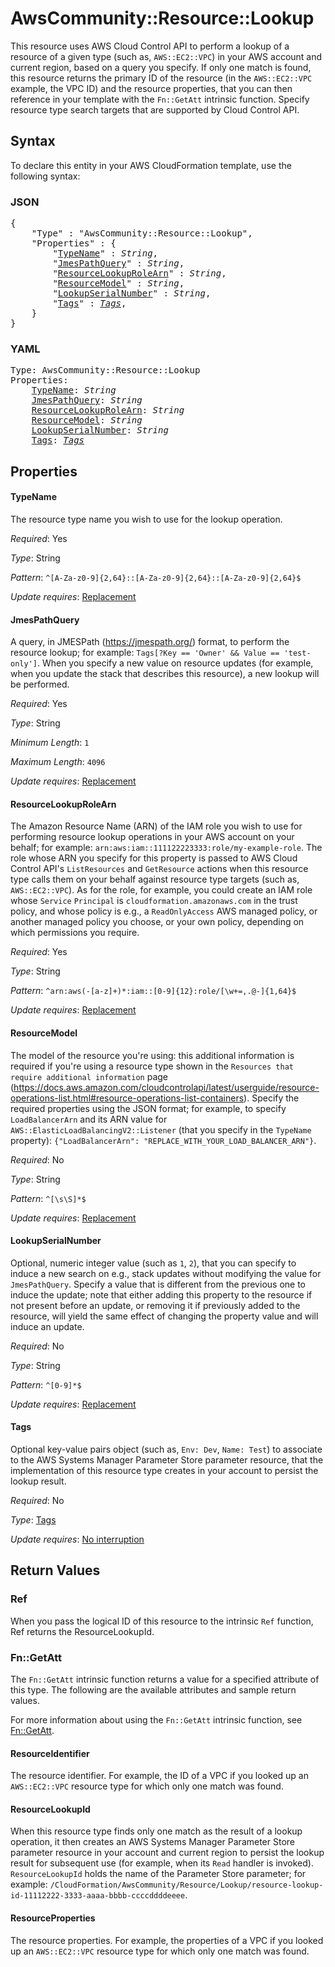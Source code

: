 # AwsCommunity::Resource::Lookup

This resource uses AWS Cloud Control API to perform a lookup of a resource of a given type (such as, `AWS::EC2::VPC`) in your AWS account and current region, based on a query you specify.  If only one match is found, this resource returns the primary ID of the resource (in the `AWS::EC2::VPC` example, the VPC ID) and the resource properties, that you can then reference in your template with the `Fn::GetAtt` intrinsic function.  Specify resource type search targets that are supported by Cloud Control API.

## Syntax

To declare this entity in your AWS CloudFormation template, use the following syntax:

### JSON

<pre>
{
    "Type" : "AwsCommunity::Resource::Lookup",
    "Properties" : {
        "<a href="#typename" title="TypeName">TypeName</a>" : <i>String</i>,
        "<a href="#jmespathquery" title="JmesPathQuery">JmesPathQuery</a>" : <i>String</i>,
        "<a href="#resourcelookuprolearn" title="ResourceLookupRoleArn">ResourceLookupRoleArn</a>" : <i>String</i>,
        "<a href="#resourcemodel" title="ResourceModel">ResourceModel</a>" : <i>String</i>,
        "<a href="#lookupserialnumber" title="LookupSerialNumber">LookupSerialNumber</a>" : <i>String</i>,
        "<a href="#tags" title="Tags">Tags</a>" : <i><a href="tags.md">Tags</a></i>,
    }
}
</pre>

### YAML

<pre>
Type: AwsCommunity::Resource::Lookup
Properties:
    <a href="#typename" title="TypeName">TypeName</a>: <i>String</i>
    <a href="#jmespathquery" title="JmesPathQuery">JmesPathQuery</a>: <i>String</i>
    <a href="#resourcelookuprolearn" title="ResourceLookupRoleArn">ResourceLookupRoleArn</a>: <i>String</i>
    <a href="#resourcemodel" title="ResourceModel">ResourceModel</a>: <i>String</i>
    <a href="#lookupserialnumber" title="LookupSerialNumber">LookupSerialNumber</a>: <i>String</i>
    <a href="#tags" title="Tags">Tags</a>: <i><a href="tags.md">Tags</a></i>
</pre>

## Properties

#### TypeName

The resource type name you wish to use for the lookup operation.

_Required_: Yes

_Type_: String

_Pattern_: <code>^[A-Za-z0-9]{2,64}::[A-Za-z0-9]{2,64}::[A-Za-z0-9]{2,64}$</code>

_Update requires_: [Replacement](https://docs.aws.amazon.com/AWSCloudFormation/latest/UserGuide/using-cfn-updating-stacks-update-behaviors.html#update-replacement)

#### JmesPathQuery

A query, in JMESPath (https://jmespath.org/) format, to perform the resource lookup; for example: `Tags[?Key == 'Owner' && Value == 'test-only']`.  When you specify a new value on resource updates (for example, when you update the stack that describes this resource), a new lookup will be performed.

_Required_: Yes

_Type_: String

_Minimum Length_: <code>1</code>

_Maximum Length_: <code>4096</code>

_Update requires_: [Replacement](https://docs.aws.amazon.com/AWSCloudFormation/latest/UserGuide/using-cfn-updating-stacks-update-behaviors.html#update-replacement)

#### ResourceLookupRoleArn

The Amazon Resource Name (ARN) of the IAM role you wish to use for performing resource lookup operations in your AWS account on your behalf; for example: `arn:aws:iam::111122223333:role/my-example-role`.  The role whose ARN you specify for this property is passed to AWS Cloud Control API's `ListResources` and `GetResource` actions when this resource type calls them on your behalf against resource type targets (such as, `AWS::EC2::VPC`).  As for the role, for example, you could create an IAM role whose `Service` `Principal` is `cloudformation.amazonaws.com` in the trust policy, and whose policy is e.g., a `ReadOnlyAccess` AWS managed policy, or another managed policy you choose, or your own policy, depending on which permissions you require.

_Required_: Yes

_Type_: String

_Pattern_: <code>^arn:aws(-[a-z]+)*:iam::[0-9]{12}:role\/[\w+=,.@-]{1,64}$</code>

_Update requires_: [Replacement](https://docs.aws.amazon.com/AWSCloudFormation/latest/UserGuide/using-cfn-updating-stacks-update-behaviors.html#update-replacement)

#### ResourceModel

The model of the resource you're using: this additional information is required if you're using a resource type shown in the `Resources that require additional information` page (https://docs.aws.amazon.com/cloudcontrolapi/latest/userguide/resource-operations-list.html#resource-operations-list-containers).  Specify the required properties using the JSON format; for example, to specify `LoadBalancerArn` and its ARN value for `AWS::ElasticLoadBalancingV2::Listener` (that you specify in the `TypeName` property): `{"LoadBalancerArn": "REPLACE_WITH_YOUR_LOAD_BALANCER_ARN"}`.

_Required_: No

_Type_: String

_Pattern_: <code>^[\s\S]*$</code>

_Update requires_: [Replacement](https://docs.aws.amazon.com/AWSCloudFormation/latest/UserGuide/using-cfn-updating-stacks-update-behaviors.html#update-replacement)

#### LookupSerialNumber

Optional, numeric integer value (such as `1`, `2`), that you can specify to induce a new search on e.g., stack updates without modifying the value for `JmesPathQuery`.  Specify a value that is different from the previous one to induce the update; note that either adding this property to the resource if not present before an update, or removing it if previously added to the resource, will yield the same effect of changing the property value and will induce an update.

_Required_: No

_Type_: String

_Pattern_: <code>^[0-9]*$</code>

_Update requires_: [Replacement](https://docs.aws.amazon.com/AWSCloudFormation/latest/UserGuide/using-cfn-updating-stacks-update-behaviors.html#update-replacement)

#### Tags

Optional key-value pairs object (such as, `Env: Dev`, `Name: Test`) to associate to the AWS Systems Manager Parameter Store parameter resource, that the implementation of this resource type creates in your account to persist the lookup result.

_Required_: No

_Type_: <a href="tags.md">Tags</a>

_Update requires_: [No interruption](https://docs.aws.amazon.com/AWSCloudFormation/latest/UserGuide/using-cfn-updating-stacks-update-behaviors.html#update-no-interrupt)

## Return Values

### Ref

When you pass the logical ID of this resource to the intrinsic `Ref` function, Ref returns the ResourceLookupId.

### Fn::GetAtt

The `Fn::GetAtt` intrinsic function returns a value for a specified attribute of this type. The following are the available attributes and sample return values.

For more information about using the `Fn::GetAtt` intrinsic function, see [Fn::GetAtt](https://docs.aws.amazon.com/AWSCloudFormation/latest/UserGuide/intrinsic-function-reference-getatt.html).

#### ResourceIdentifier

The resource identifier.  For example, the ID of a VPC if you looked up an `AWS::EC2::VPC` resource type for which only one match was found.

#### ResourceLookupId

When this resource type finds only one match as the result of a lookup operation, it then creates an AWS Systems Manager Parameter Store parameter resource in your account and current region to persist the lookup result for subsequent use (for example, when its `Read` handler is invoked).  `ResourceLookupId` holds the name of the Parameter Store parameter; for example: `/CloudFormation/AwsCommunity/Resource/Lookup/resource-lookup-id-11112222-3333-aaaa-bbbb-ccccddddeeee`.

#### ResourceProperties

The resource properties.  For example, the properties of a VPC if you looked up an `AWS::EC2::VPC` resource type for which only one match was found.

